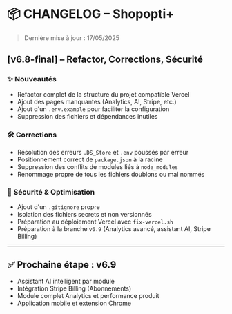 # 📦 CHANGELOG – Shopopti+

> Dernière mise à jour : 17/05/2025

## [v6.8-final] – Refactor, Corrections, Sécurité

### ✨ Nouveautés
- Refactor complet de la structure du projet compatible Vercel
- Ajout des pages manquantes (Analytics, AI, Stripe, etc.)
- Ajout d'un `.env.example` pour faciliter la configuration
- Suppression des fichiers et dépendances inutiles

### 🛠️ Corrections
- Résolution des erreurs `.DS_Store` et `.env` poussés par erreur
- Positionnement correct de `package.json` à la racine
- Suppression des conflits de modules liés à `node_modules`
- Renommage propre de tous les fichiers doublons ou mal nommés

### 🔐 Sécurité & Optimisation
- Ajout d'un `.gitignore` propre
- Isolation des fichiers secrets et non versionnés
- Préparation au déploiement Vercel avec `fix-vercel.sh`
- Préparation à la branche `v6.9` (Analytics avancé, assistant AI, Stripe Billing)

---

## ✅ Prochaine étape : v6.9

- Assistant AI intelligent par module
- Intégration Stripe Billing (Abonnements)
- Module complet Analytics et performance produit
- Application mobile et extension Chrome